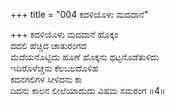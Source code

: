 +++
title = "004 ಕದಳಿಯೊಳು ಮದದಾನೆ"

+++
ಕದಳಿಯೊಳು ಮದದಾನೆ ಹೊಕ್ಕಂ  
ದದಲಿ ಹೆಚ್ಚಿದ ಚಾತುರಂಗದ  
ಮೆದೆಯನೊಟ್ಟಿದು ಹೂಣೆ ಹೊಕ್ಕನು ಥಟ್ಟನೊಡೆತುಳಿದು  
ಇದಿರೊಳೆಚ್ಚನು ಕೆಲಬಲದೊಳಿಹ  
ಕದನಗಲಿಗಳ ಸೀಳಿದನು ಕಾ  
ದಿದನು ಕಾಲನ ಲೀಲೆಯಾದುದು ವಿಷಮ ಸಮರಂಗ    ॥4॥